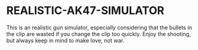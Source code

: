 # REALISTIC-AK47-SIMULATOR
This is an realistic gun simulator, especially considering that the bullets in the clip are wasted if you change the clip too quickly. Enjoy the shooting, but always keep in mind to make love, not war. 

